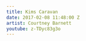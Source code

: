 ```yaml
---
title: Kims Caravan
date: 2017-02-08 11:48:00 Z
artist: Courtney Barnett
youtube: z-TDyc83g3o
---
```


